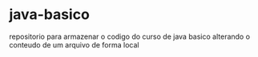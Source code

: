 # java-basico
repositorio para armazenar o codigo do curso de java basico
alterando o conteudo de um arquivo de forma local